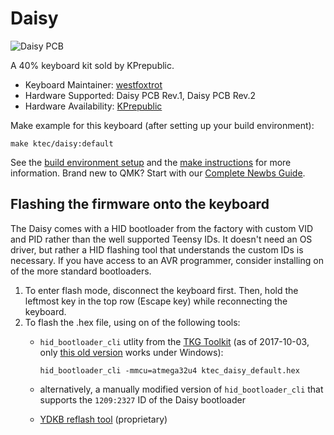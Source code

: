 # Daisy

![Daisy PCB](https://cdn.shopify.com/s/files/1/2711/4238/products/HTB1Pj1UggMPMeJjy1Xcq6xpppXa7_1024x1024.jpg)

A 40% keyboard kit sold by KPrepublic.

* Keyboard Maintainer: [westfoxtrot](https://github.com/westfoxtrot)
* Hardware Supported: Daisy PCB Rev.1, Daisy PCB Rev.2
* Hardware Availability: [KPrepublic](https://kprepublic.com/products/daisy-40-custom-keyboard-pcb)

Make example for this keyboard (after setting up your build environment):

    make ktec/daisy:default

See the [build environment setup](https://docs.qmk.fm/#/getting_started_build_tools) and the [make instructions](https://docs.qmk.fm/#/getting_started_make_guide) for more information. Brand new to QMK? Start with our [Complete Newbs Guide](https://docs.qmk.fm/#/newbs).

## Flashing the firmware onto the keyboard

The Daisy comes with a HID bootloader from the factory with custom VID and PID rather than the well supported Teensy IDs. It doesn't need an OS driver, but rather a HID flashing tool that understands the custom IDs is necessary. If you have access to an AVR programmer, consider installing on of the more standard bootloaders.

1. To enter flash mode, disconnect the keyboard first. Then, hold the leftmost key in the top row (Escape key) while reconnecting the keyboard.
2. To flash the .hex file, using on of the following tools:
   - `hid_bootloader_cli` utlity from the [TKG Toolkit](https://github.com/kairyu/tkg-toolkit) (as of 2017-10-03, only [this old version](https://github.com/kairyu/tkg-toolkit/blob/b14c67ca8bc84c07e5fc6b2e01ae4002b808243a/windows/bin/hid_bootloader_cli.exe) works under Windows):

         hid_bootloader_cli -mmcu=atmega32u4 ktec_daisy_default.hex

   - alternatively, a manually modified version of `hid_bootloader_cli` that supports the `1209:2327` ID of the Daisy bootloader
   - [YDKB reflash tool](https://ydkb.io/?daisy) (proprietary)
